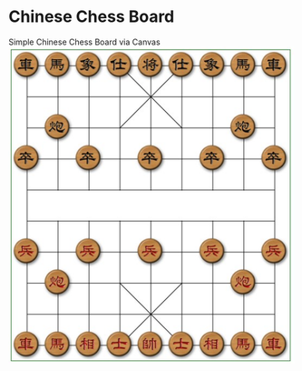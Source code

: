 # Chinese Chess Board
Simple Chinese Chess Board via Canvas
![Demo image](https://github.com/Puskin2911/CCBoard/blob/master/refs/demo.jpg)
